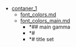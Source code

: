 - <a href = "E:\Node_projects\Node_Way\NBase\_Md\_Index\__Arch\_Md\Part_I\contaners\contaner_1\cat.contaner_1\dir.contaner_1.md">contaner_1</a>
    - <a href = "E:\Node_projects\Node_Way\NBase\_Md\_Index\__Arch\_Md\Part_I\contaners\contaner_1\font_colors.md">font_colors.md</a>
    - <a href = "E:\Node_projects\Node_Way\NBase\_Md\_Index\__Arch\_Md\Part_I\contaners\contaner_1\font_colors_main.md">font_colors_main.md</a>
        - *## main gamma
        - *#
        - *# title set
